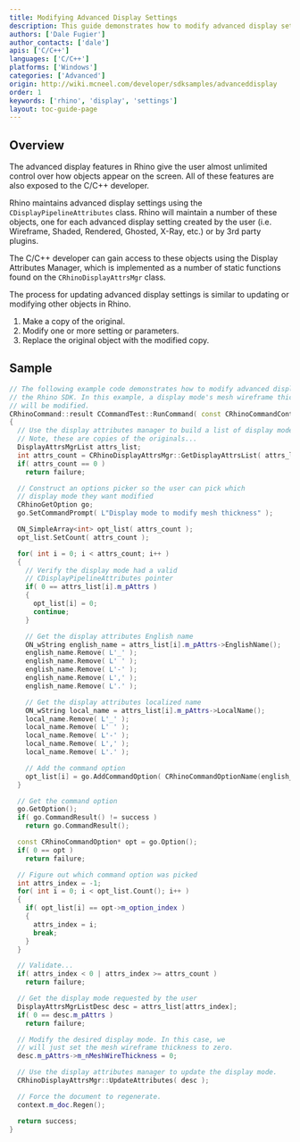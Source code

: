 ```yaml
---
title: Modifying Advanced Display Settings
description: This guide demonstrates how to modify advanced display settings using C/C++.
authors: ['Dale Fugier']
author_contacts: ['dale']
apis: ['C/C++']
languages: ['C/C++']
platforms: ['Windows']
categories: ['Advanced']
origin: http://wiki.mcneel.com/developer/sdksamples/advanceddisplay
order: 1
keywords: ['rhino', 'display', 'settings']
layout: toc-guide-page
---
```


 
## Overview

The advanced display features in Rhino give the user almost unlimited control over how objects appear on the screen.  All of these features are also exposed to the C/C++ developer.

Rhino maintains advanced display settings using the `CDisplayPipelineAttributes` class.  Rhino will maintain a number of these objects, one for each advanced display setting created by the user (i.e. Wireframe, Shaded, Rendered, Ghosted, X-Ray, etc.) or by 3rd party plugins.

The C/C++ developer can gain access to these objects using the Display Attributes Manager, which is implemented as a number of static functions found on the `CRhinoDisplayAttrsMgr` class.

The process for updating advanced display settings is similar to updating or modifying other objects in Rhino.

1. Make a copy of the original.
1. Modify one or more setting or parameters.
1. Replace the original object with the modified copy.

## Sample

```cpp
// The following example code demonstrates how to modify advanced display settings using
// the Rhino SDK. In this example, a display mode's mesh wireframe thickness (in pixels)
// will be modified.
CRhinoCommand::result CCommandTest::RunCommand( const CRhinoCommandContext& context )
{
  // Use the display attributes manager to build a list of display modes.
  // Note, these are copies of the originals...
  DisplayAttrsMgrList attrs_list;
  int attrs_count = CRhinoDisplayAttrsMgr::GetDisplayAttrsList( attrs_list );
  if( attrs_count == 0 )
    return failure;

  // Construct an options picker so the user can pick which
  // display mode they want modified
  CRhinoGetOption go;
  go.SetCommandPrompt( L"Display mode to modify mesh thickness" );

  ON_SimpleArray<int> opt_list( attrs_count );
  opt_list.SetCount( attrs_count );

  for( int i = 0; i < attrs_count; i++ )
  {
    // Verify the display mode had a valid
    // CDisplayPipelineAttributes pointer
    if( 0 == attrs_list[i].m_pAttrs )
    {
      opt_list[i] = 0;
      continue;
    }

    // Get the display attributes English name
    ON_wString english_name = attrs_list[i].m_pAttrs->EnglishName();
    english_name.Remove( L'_' );
    english_name.Remove( L' ' );
    english_name.Remove( L'-' );
    english_name.Remove( L',' );
    english_name.Remove( L'.' );

    // Get the display attributes localized name
    ON_wString local_name = attrs_list[i].m_pAttrs->LocalName();
    local_name.Remove( L'_' );
    local_name.Remove( L' ' );
    local_name.Remove( L'-' );
    local_name.Remove( L',' );
    local_name.Remove( L'.' );

    // Add the command option
    opt_list[i] = go.AddCommandOption( CRhinoCommandOptionName(english_name, local_name) );
  }

  // Get the command option
  go.GetOption();
  if( go.CommandResult() != success )
    return go.CommandResult();

  const CRhinoCommandOption* opt = go.Option();
  if( 0 == opt )
    return failure;

  // Figure out which command option was picked
  int attrs_index = -1;
  for( int i = 0; i < opt_list.Count(); i++ )
  {
    if( opt_list[i] == opt->m_option_index )
    {
      attrs_index = i;
      break;
    }
  }

  // Validate...
  if( attrs_index < 0 | attrs_index >= attrs_count )
    return failure;

  // Get the display mode requested by the user
  DisplayAttrsMgrListDesc desc = attrs_list[attrs_index];
  if( 0 == desc.m_pAttrs )
    return failure;

  // Modify the desired display mode. In this case, we
  // will just set the mesh wireframe thickness to zero.
  desc.m_pAttrs->m_nMeshWireThickness = 0;

  // Use the display attributes manager to update the display mode.
  CRhinoDisplayAttrsMgr::UpdateAttributes( desc );

  // Force the document to regenerate.
  context.m_doc.Regen();

  return success;
}
```
